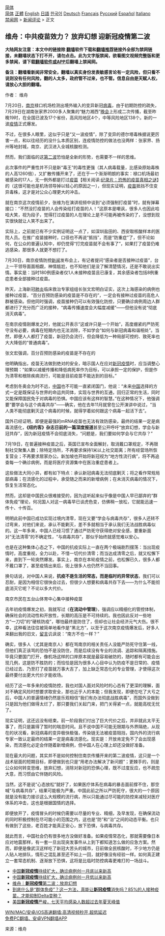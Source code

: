  <!-- 面包屑导航 --> <div class="breadcrumb"><!-- GTranslate: https://gtranslate.io/ -->  <div class="switcher notranslate">  <div class="selected">  <a href="#" onclick="return false;"> 简体</a>  </div>  <div class="option">  <a href="https://www.bannedbook.org" onclick="doGTranslate('zh-CN|zh-CN');jQuery('div.switcher div.selected a').html(jQuery(this).html());return false;" title="简体中文" class="nturl selected"> 简体</a>  <a href="https://www.bannedbook.org/zh-tw/" onclick="doGTranslate('zh-CN|zh-TW');jQuery('div.switcher div.selected a').html(jQuery(this).html());return false;" title="繁體中文" class="nturl"> 正體</a>  <a href="https://www.bannedbook.org/en/" onclick="doGTranslate('zh-CN|en');jQuery('div.switcher div.selected a').html(jQuery(this).html());return false;" title="English" class="nturl"> English</a>  <a href="https://www.bannedbook.org/ja/" onclick="doGTranslate('zh-CN|ja');jQuery('div.switcher div.selected a').html(jQuery(this).html());return false;" title="日本語" class="nturl"> 日語</a>  <a href="https://www.bannedbook.org/ko/" onclick="doGTranslate('zh-CN|ko');jQuery('div.switcher div.selected a').html(jQuery(this).html());return false;" title="한국어" class="nturl"> 한국어</a>  <a href="https://www.bannedbook.org/de/" onclick="doGTranslate('zh-CN|de');jQuery('div.switcher div.selected a').html(jQuery(this).html());return false;" title="Deutsch" class="nturl"> Deutsch</a>  <a href="https://www.bannedbook.org/fr/" onclick="doGTranslate('zh-CN|fr');jQuery('div.switcher div.selected a').html(jQuery(this).html());return false;" title="Français" class="nturl"> Français</a>  <a href="https://www.bannedbook.org/ru/" onclick="doGTranslate('zh-CN|ru');jQuery('div.switcher div.selected a').html(jQuery(this).html());return false;" title="Русский" class="nturl"> Русский</a>  <a href="https://www.bannedbook.org/es/" onclick="doGTranslate('zh-CN|es');jQuery('div.switcher div.selected a').html(jQuery(this).html());return false;" title="Español" class="nturl"> Español</a>  <a href="https://www.bannedbook.org/it/" onclick="doGTranslate('zh-CN|it');jQuery('div.switcher div.selected a').html(jQuery(this).html());return false;" title="Italiano" class="nturl"> Italiano</a>  </div>  </div>      <div class='breadcrumb-sub'><!-- Breadcrumb NavXT 6.3.0 --> <a href="https://www.bannedbook.org/" class="home">禁闻网</a> &gt; <a href="https://www.bannedbook.org/bnews/comments/" class="category">新闻评论</a> &gt; 正文</div></div><h2>维舟：中共疫苗效力？ 放弃幻想 迎新冠疫情第二波</h2> <p class="notice"><b>大陆网友注意：本文中的链接除 <a href="https://github.com/bannedbook/fanqiang" >翻墙</a>软件下载和<a href="https://github.com/killgcd/justmysocks/blob/master/README.md">翻墙推荐</a>链接外全部为禁网链接，未翻墙状态下打不开，请勿点击。此为文字版禁闻，欲看图文视频完整版和更多禁闻，请下载<a href="https://github.com/bannedbook/fanqiang">翻墙软件或APP</a>后翻墙上禁闻网。</p><p>备注：翻墙看新闻非常安全，翻墙以真实身份发表敏感言论有一定风险，但只看不说则没有任何风险，翻的人太多，政府管不过来，也不管。信息自由是天赋人权，请放心大胆的翻墙。</b></p>  <div class="entry"> <p>作者： 维舟</p> <p>7月20日，<a href="https://www.bannedbook.org/bnews/tag/%e5%8d%97%e4%ba%ac/" class="st_tag internal_tag" rel="tag" title="标签 南京 下的日志">南京</a>禄口机场检测出境外输入的变异新冠<a href="https://www.bannedbook.org/bnews/tag/%e7%97%85%e6%af%92/" class="st_tag internal_tag" rel="tag" title="标签 病毒 下的日志">病毒</a>，由于初期防控的疏失，7月29日在湖南张家界2000多人聚集的“魅力湘西”<span class='wp_keywordlink_affiliate'><a href="https://zh-cn.shenyunperformingarts.org/" title="晚会" target="_blank">晚会</a></span>上形成二次传播，截至昨晚19时，在全国已波及17个省份，高风险地区4个，中等风险地区138个。新的一波<a href="https://www.bannedbook.org/bnews/tag/%E7%96%AB%E6%83%85/" class="st_tag internal_tag" rel="tag" title="标签 疫情 下的日志">疫情</a>正式爆发。</p> <p>不过，在很多人眼里，这似乎只是“又一波疫情”，除了变异的德尔塔毒株据说更厉害一点，和以往经历的没什么本质区别，连疫情防控的做法也没两样：张家界、扬州等地封城，南京、武汉进入全城核酸检测。</p> <p>然而，我们面临的这<a href="https://www.bannedbook.org/bnews/tag/%E7%AC%AC%E4%BA%8C%E6%B3%A2/" class="st_tag internal_tag" rel="tag" title="标签 第二波 下的日志">第二波</a>恐怕是全新的形势，也需要不一样的思维。</p> <p>此次事件的严重性并不只是新“毒王”的毒性更强（其人病毒载量，比感染原始毒株的人高1260倍），又扩散传播开来了，还在于一个渐渐明朗的事实：禄口机场最初被感染的17人，无一例外都是打过<span class='wp_keywordlink'><a href="https://www.bannedbook.org/bnews/tculture/20160630/551027.html" title="疫苗" target="_blank">疫苗</a></span>【相关阅读:<a href='https://www.bannedbook.org/bnews/topimagenews/20180408/925060.html' target='_blank'>纪录片：恐怖的疫苗真相之谜</a>】的（这很可能也是机场领导掉以轻心的原因之一），但现实证明，<a href="https://www.bannedbook.org/bnews/tag/%e7%96%ab%e8%8b%97/" class="st_tag internal_tag" rel="tag" title="标签 疫苗 下的日志">疫苗</a>抵挡不住变异毒株，这才是对公众心理更大的冲击。</p> <p>就在南京这次疫情前夕，张维为在演讲视频中谈到“必须强制打疫苗”时，就有弹幕接口：“不然没打疫苗的人会传染给打疫苗的人！”这原本是嘲讽，很多人也因此哈哈大笑，视为段子，觉得打过疫苗的人在理论上是不可能再被传染的了，没想到现实很快就让人笑不出来了。</p> <p>实际上，之前就已有不少实例证明这一点了，如深圳盐田的、西安取核酸样本的医院人员。在推广疫苗接种时，口径也不再说“抵挡”，而是“防重症”了，但不论如何，在公众的普遍认知中，却仍觉得“打完疫苗就不会有事了”，如果打了疫苗仍难逃感染，那很多人就更不想打了。</p>  <p>7月30日，南京疫情防控<span class='wp_keywordlink_affiliate'><a href="https://www.bannedbook.org/" title="新闻">新闻</a></span>发布会上，有记者提问“感染者是否接种过疫苗”，台上一干领导面面相觑，神情尴尬，也不知他们是没了解清楚情况，还是不敢说出实情。事实是：当时180例感染者仅1人未接种疫苗且已康复，其余感染者包括8例重症患者全部接种过疫苗。</p> <p>昨天，上海新冠<a href="https://www.bannedbook.org/bnews/tag/%e8%82%ba%e7%82%8e/" class="st_tag internal_tag" rel="tag" title="标签 肺炎 下的日志">肺炎</a>临床救治专家组组长张文宏明白证实，这次上海感染的病例也接种过疫苗，“百分百预防感染的疫苗是不存在的”，一定会有接种过疫苗的高危人群被感染。但他同时强调，疫苗接种仍可以有效强化防控，只要确诊病例周边人群都进行了充分而广泛的接种，“病毒传播速度会大幅度减缓”——但他没有说“彻底消灭病毒”。</p> <p>在南京疫情刚爆发之时，他就公开表示“这或许只是一个开始”，高度绷紧的严防死守没有必要，病毒在短期内也无法消除，不如学会“如何与新冠病毒和谐相处”。当然，即便人人都打了疫苗，新冠仍会流行，但会降低为一种局部可控的、致死率也大大降低的“普通病毒”。</p> <p>张文宏强调，百分百预防感染的疫苗是不存在的</p> <p>他明确指出，疫苗无法做到绝对的安全，暗示国人在应对<a href="https://www.bannedbook.org/bnews/tag/%e6%96%b0%e5%86%a0%e7%96%ab%e6%83%85/" class="st_tag internal_tag" rel="tag" title="标签 新冠疫情 下的日志">新冠疫情</a>时，应当调整心理预期：“如果以减缓传播和降低病死率作为目标，可以承担一定的保护，但是作为清零和根除疾病流行，可能是目前疫苗不能达到的目标。”</p> <p>考虑到冬奥会为时不远，<span class='wp_keywordlink_affiliate'><a href="https://www.bannedbook.org/" title="中国" target="_blank">中国</a></span>也不可能一直紧闭国门，他说：“未来<a href="https://www.bannedbook.org/bnews/tag/%E4%B8%AD%E5%9B%BD/" class="st_tag internal_tag" rel="tag" title="标签 中国 下的日志">中国</a>选择的方式一定是既保证与世界的命运共同体，实现与世界的互通，回归正常的生活，同时又能保障国民免于对病毒的恐惧。中国应该有这样的智慧。”在这种情况下，他强调要“要学会与这个病毒共存”——确实，他在去年11月就曾在公开演讲中说过，“当人类不能彻底剿灭这个病毒的时候，就得学着如何跟这个病毒一起活下去”。</p> <p>国外已经证明，即便是最强的mRNA疫苗也无法有效防感染，最终的结果一定是病毒流感化，<strong>《纽约客》杂志日前的一篇深度报道</strong>甚至公开呼吁“放弃幻想，学会与新冠共存”，因为新冠疫情不会彻底消失，“问题是，我们要如何学会与它共存？”</p>  <p>7月19日，在普遍接种疫苗之后，英国已宣布全面解封，取消戴口罩规定，不再限制社交聚集人数；除特定场所，不再要求保持1米以上社交距离；所有经营场所恢复营业；不再要求居家办公。新加坡也开始将新冠视为“地方性流行病”，将不再追查每一个确诊病例，而是将医疗资源集中在医治重症患者上。</p> <p>这些做法大同小异，都有如下特点：承认新冠病毒无法彻底剿灭；将之看作常规局部病毒；在流感化的过程中，承受随之而来的新增病例；在未消灭病毒的情况下，恢复生活常态化。</p> <p>然而，这却是中国民众很难接受的，因为这听起来似乎像是中国人早已鄙弃的“群体免疫”理论，何况国人对这一病毒早已谈虎色变，仿佛稍一放松，它就能迅速一传十、十传百。</p> <p>明明此前中国已成功实现过境内清零，现在又要“学会与病毒共存”，很多人还转不过弯来，对他们来说，承认不能剿灭，差不多就相当于承认我们无法战胜病毒似的。这一年多来，中国人已经习惯了通过严防死守获得绝对安全感，要重新面对“无法清零”的不确定性，“与病毒共存”，那似乎始终就感觉难以安心。</p> <p>也是在这种集体心态之下，中国的抗疫实际上一直在两个极端剧烈摆荡：当出现疫情时，高度重视，全力以赴，不惜一切代价清零；而当达成清零之后，就又松懈下来，直到下一轮突然爆发。事实上，南京在本轮疫情之前，也松懈已久，很多人都不戴口罩了，甚至疫情出来后，街上很多人也仍然不当回事。</p> <p>换句话说，对中国人来说，<strong>抗疫不是生活的常态，而是临时的异常状态</strong>，我们可以忍耐，是因为相信它很快会过去，但很少人想要和病毒共存下去——为什么不能彻底消灭它呢？不论以多大代价。</p> <p>南京市民在五台山体育中心集中接种疫苗</p>  <p>去年初疫情爆发之初，我就写过《<strong>在流动中管理</strong>》，强调应以精细化的管控体制，确保社会的流动性和开放性，长期的高压是不可持续的。我也因此反对一些地方“一刀切”的“硬核防疫”，哪怕最终是防住了，但却也让社会经济元气大伤。很不幸，这种看法往往被简单地看作是“黑北方”，以至于这次南京疫情爆发后，好多人来翻出我的旧文，<span class='wp_keywordlink'><a href="https://www.bannedbook.org/bnews/tougao/" title="留言" target="_blank">留言</a></span>讥讽说：“南方不也一样？”</p> <p>确实，很多人（尤其是南京人）都在骂南京的相关责任人没能严防死守住第一线，但他们真正该骂的恐怕不是没防住，而是后续没有专业的流调、追踪和隔离措施。毕竟只要国门打开，像机场这样的口岸原本就是最容易破防的，随时都有可能会出现几例，这是防不胜防的；而恰恰是因为很多人心目中认为防疫不是日常的、疫情已经过去、乃至打了疫苗就万事大吉了，加上缺乏常态化的专业管理，才使得这次最终要付出更大代价才能收场。</p> <p>经历了这一年多来的疫情防控，我也对国人面对风险时的心态有了更深的理解，面对不确定风险时想要求取安全，那也近乎人的本能；但我发现，即便在吃了大亏之后，中国人的普遍情绪仍然是乐观相信“我们有办法彻底战胜病毒”，而国外没做到只是因为他们做得太烂了，那只要我们关起门来，把门关得紧一点，就能高枕无忧了。</p> <p>现实证明，这还远没有结束。前一阶段我们付出了巨大代价之后，并非就此太平无事了，而只是赢得了暂时的喘息时间。且不说中国不可能无限期与外界隔绝，从现在的状况看，新冠病毒的变异极快极强，传染链无法被疫苗阻挡，国内外的流行病专家一致认定最终的结果一定是病毒流感化。现实是：开放肯定免不了会出现感染，而流感化必定会伴随着新增病例，但中国人在心理上却还没做好准备。</p> <p>现在最大的问题，其实并不是如何控制住南京传播开来的第二波疫情，这只是一个战术层面的短期目标，即便做到也只是“用老办法解决了新问题”；更棘手的，则是公众如何转变思维，放弃幻想，消除对新冠的恐惧心理，既不过度反应，也不疏忽大意，而习惯由它伴随的风险。</p> <p>当然，这不是说“心态放松”就好了，如果医疗体系在病毒的暴击面前撑不住，那空喊“与病毒共存”，结果可能极为严重。中国此前之所以严防死守，很大的一个原因就是没有能力接诊这么大规模的流行病，所以只能通过尽可能的防控来减轻对医疗体系的冲击，这也是根据国情的选择。</p> <p>即便放开了，疫情冒头的时候仍需要以尽量的专业、精细，及早发现，在确保流动的同时积极控制在尽可能小的范围之内，这也是“防”和“治”之间的动态平衡。也只有做到了这些，老百姓才能真正安心，放下恐惧，与病毒共存。</p>  <p>就此而言，中国社会仍有很多地方没做好准备。如果疫情常态化，那就需要像日本应对地震那样，有一套一旦出现突发事件从上到下都知道怎么做的应急方案。然而，即便是像武汉这样吃了新冠大苦头的城市，日前做全民核酸时，不少地方仍是人贴人地排队，情形之混乱甚至还不如上一回，就好像没有经验一样。如何真正建立一套常态机制、逐渐放下恐惧，这将是比临时防控病毒更难打的一场战斗。</p> <ul class='op-related-articles' title='相关阅读'> <li><a href='https://www.bannedbook.org/bnews/headline/20210805/1600391.html' target='_blank'>中国<b>新冠疫情</b>持续扩大，确诊病例创一月底以来新高</a></li> <li><a href='https://www.bannedbook.org/bnews/headline/20210804/1600275.html' target='_blank'>中国<b>新冠疫情</b>持续扩大，确诊病例创一月低以来新高</a></li> <li><a href='https://www.bannedbook.org/bnews/baitai/20210804/1600124.html' target='_blank'>维舟｜<b>新冠疫情</b>第二波：放弃幻想</a></li> <li><a href='https://www.bannedbook.org/bnews/bannedvideo/20210804/1599935.html' target='_blank'>到底什么是“群体免疫”？这一方法，真能让<b>新冠疫情</b>消失吗？85%的人接种疫苗，才能抑制Delta变种？</a></li> <li><a href='https://www.bannedbook.org/bnews/worldnews/usa/20210804/1599741.html' target='_blank'>美国<b>新冠疫情</b>严峻，七天平均感染人数超过去年夏天峰值</a></li> </ul> <p class="texttj"> <a href="https://github.com/bannedbook/fanqiang/wiki/V2ray%E6%9C%BA%E5%9C%BA" target="_blank">WIN/MAC/安卓/iOS高速翻墙:高清视频秒开,超低延迟</a><br/> <a href="https://github.com/bannedbook/fanqiang/wiki/%E7%A6%81%E9%97%BB%E7%BD%91%E5%AE%89%E5%8D%93%E7%BF%BB%E5%A2%99%E6%96%B0%E9%97%BBAPP" target="_blank">免费PC翻墙、安卓VPN翻墙APP</a></p><p> 来源：维舟 </p><a name='sharetosocial'></a>  <div style="margin-bottom:5px;padding-bottom:5px;clear:both"> <div id="archive-pix-1" class="banner-ads"> <!-- AuctionX Display platform tag START --> <div id="26318x728x90x621x_ADSLOT2" clicktrack="%%CLICK_URL_ESC%%"></div> <!-- AuctionX Display platform tag END --> </div> <div id="archive-pix-2" class="banner-ads"> <!-- AuctionX Display platform tag START --> <div id="26315x300x250x621x_ADSLOT2" clicktrack="%%CLICK_URL_ESC%%"></div> <!-- AuctionX Display platform tag END --> </div> </div>  <div id="archive-pix-1" class="banner-ads"> <!-- AuctionX Display platform tag START --> <div id="26318x728x90x621x_ADSLOT3" clicktrack="%%CLICK_URL_ESC%%"></div> <!-- AuctionX Display platform tag END --> </div> </div><!--END ENTRY--> 